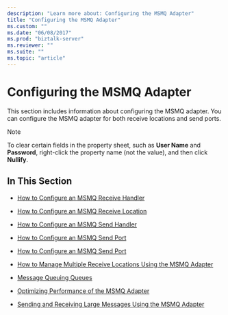```yaml
---
description: "Learn more about: Configuring the MSMQ Adapter"
title: "Configuring the MSMQ Adapter"
ms.custom: ""
ms.date: "06/08/2017"
ms.prod: "biztalk-server"
ms.reviewer: ""
ms.suite: ""
ms.topic: "article"
---
```

# Configuring the MSMQ Adapter
This section includes information about configuring the MSMQ adapter. You can configure the MSMQ adapter for both receive locations and send ports.  
  
> [!NOTE]
>  To clear certain fields in the property sheet, such as **User Name** and **Password**, right-click the property name (not the value), and then click **Nullify**.  
  
## In This Section  
  
-   [How to Configure an MSMQ Receive Handler](../core/how-to-configure-an-msmq-receive-handler.md)  
  
-   [How to Configure an MSMQ Receive Location](../core/how-to-configure-an-msmq-receive-location.md)  
  
-   [How to Configure an MSMQ Send Handler](../core/how-to-configure-an-msmq-send-handler.md)  
  
-   [How to Configure an MSMQ Send Port](../core/how-to-configure-an-msmq-send-port.md)  
  
-   [How to Configure an MSMQ Send Port](../core/how-to-configure-an-msmq-send-port.md)  
  
-   [How to Manage Multiple Receive Locations Using the MSMQ Adapter](../core/how-to-manage-multiple-receive-locations-using-the-msmq-adapter.md)  
  
-   [Message Queuing Queues](../core/message-queuing-queues.md)  
  
-   [Optimizing Performance of the MSMQ Adapter](../core/optimizing-performance-of-the-msmq-adapter.md)  
  
-   [Sending and Receiving Large Messages Using the MSMQ Adapter](../core/sending-and-receiving-large-messages-using-the-msmq-adapter.md)
